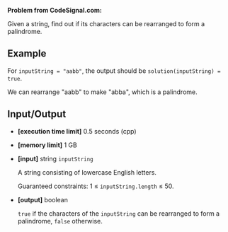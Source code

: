 **Problem from CodeSignal.com:**

Given a string, find out if its characters can be rearranged to form a palindrome.

## Example

For `inputString = "aabb"`, the output should be `solution(inputString) = true`.

We can rearrange "aabb" to make "abba", which is a palindrome.

## Input/Output

- **[execution time limit]** 0.5 seconds (cpp)
- **[memory limit]** 1 GB
- **[input]** string `inputString`

  A string consisting of lowercase English letters.

  Guaranteed constraints:
  1 ≤ `inputString.length` ≤ 50.

- **[output]** boolean

  `true` if the characters of the `inputString` can be rearranged to form a palindrome, `false` otherwise.